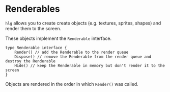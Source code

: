 
# Renderables


`hlg` allows you to create create objects (e.g. textures, sprites, shapes) and render them to the screen.

These objects implement the `Renderable` interface.

```golang
type Renderable interface {
	Render() // add the Renderable to the render queue
	Dispose() // remove the Renderable from the render queue and destroy the Renderable
	Hide() // keep the Renderable in memory but don't render it to the screen
}
```

Objects are rendered in the order in which `Render()` was called.

